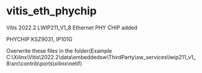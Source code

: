 # vitis_eth_phychip

Vitis 2022.2  LWIP211_V1_8 Ethernet PHY CHIP added

PHYCHIP KSZ9031, IP101G

Overwrite these files in the folder(Example C:\Xilinx\Vitis\2022.2\data\embeddedsw\ThirdParty\sw_services\lwip211_v1_8\src\contrib\ports\xilinx\netif)

